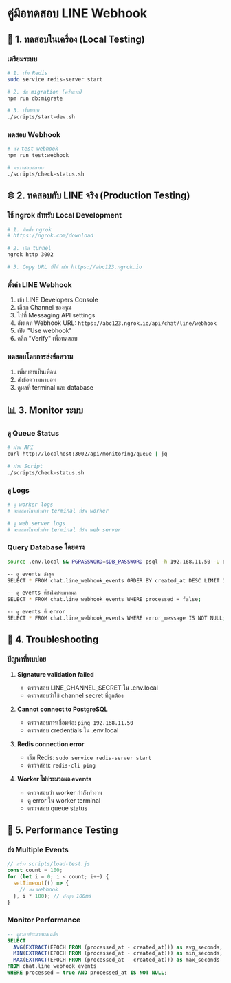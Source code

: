 # คู่มือทดสอบ LINE Webhook

## 🧪 1. ทดสอบในเครื่อง (Local Testing)

### เตรียมระบบ
```bash
# 1. เริ่ม Redis
sudo service redis-server start

# 2. รัน migration (ครั้งแรก)
npm run db:migrate

# 3. เริ่มระบบ
./scripts/start-dev.sh
```

### ทดสอบ Webhook
```bash
# ส่ง test webhook
npm run test:webhook

# ตรวจสอบสถานะ
./scripts/check-status.sh
```

## 🌐 2. ทดสอบกับ LINE จริง (Production Testing)

### ใช้ ngrok สำหรับ Local Development
```bash
# 1. ติดตั้ง ngrok
# https://ngrok.com/download

# 2. เปิด tunnel
ngrok http 3002

# 3. Copy URL ที่ได้ เช่น https://abc123.ngrok.io
```

### ตั้งค่า LINE Webhook
1. เข้า LINE Developers Console
2. เลือก Channel ของคุณ
3. ไปที่ Messaging API settings
4. อัพเดท Webhook URL: `https://abc123.ngrok.io/api/chat/line/webhook`
5. เปิด "Use webhook"
6. คลิก "Verify" เพื่อทดสอบ

### ทดสอบโดยการส่งข้อความ
1. เพิ่มบอทเป็นเพื่อน
2. ส่งข้อความหาบอท
3. ดูผลที่ terminal และ database

## 📊 3. Monitor ระบบ

### ดู Queue Status
```bash
# ผ่าน API
curl http://localhost:3002/api/monitoring/queue | jq

# ผ่าน Script
./scripts/check-status.sh
```

### ดู Logs
```bash
# ดู worker logs
# จะแสดงในหน้าต่าง terminal ที่รัน worker

# ดู web server logs  
# จะแสดงในหน้าต่าง terminal ที่รัน web server
```

### Query Database โดยตรง
```bash
source .env.local && PGPASSWORD=$DB_PASSWORD psql -h 192.168.11.50 -U dhevin -d setsq

-- ดู events ล่าสุด
SELECT * FROM chat.line_webhook_events ORDER BY created_at DESC LIMIT 10;

-- ดู events ที่ยังไม่ประมวลผล
SELECT * FROM chat.line_webhook_events WHERE processed = false;

-- ดู events ที่ error
SELECT * FROM chat.line_webhook_events WHERE error_message IS NOT NULL;
```

## 🐛 4. Troubleshooting

### ปัญหาที่พบบ่อย

1. **Signature validation failed**
   - ตรวจสอบ LINE_CHANNEL_SECRET ใน .env.local
   - ตรวจสอบว่าใช้ channel secret ที่ถูกต้อง

2. **Cannot connect to PostgreSQL**
   - ตรวจสอบการเชื่อมต่อ: `ping 192.168.11.50`
   - ตรวจสอบ credentials ใน .env.local

3. **Redis connection error**
   - เริ่ม Redis: `sudo service redis-server start`
   - ตรวจสอบ: `redis-cli ping`

4. **Worker ไม่ประมวลผล events**
   - ตรวจสอบว่า worker กำลังทำงาน
   - ดู error ใน worker terminal
   - ตรวจสอบ queue status

## 🚀 5. Performance Testing

### ส่ง Multiple Events
```javascript
// สร้าง scripts/load-test.js
const count = 100;
for (let i = 0; i < count; i++) {
  setTimeout(() => {
    // ส่ง webhook
  }, i * 100); // ส่งทุก 100ms
}
```

### Monitor Performance
```sql
-- ดูเวลาประมวลผลเฉลี่ย
SELECT 
  AVG(EXTRACT(EPOCH FROM (processed_at - created_at))) as avg_seconds,
  MIN(EXTRACT(EPOCH FROM (processed_at - created_at))) as min_seconds,
  MAX(EXTRACT(EPOCH FROM (processed_at - created_at))) as max_seconds
FROM chat.line_webhook_events
WHERE processed = true AND processed_at IS NOT NULL;
```